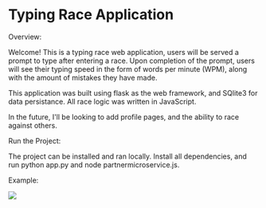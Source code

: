 # Typing Race Application

Overview:

Welcome! This is a typing race web application, users will be served a prompt to type after entering a race. Upon completion of the prompt, users will see their typing speed in the form of words per minute (WPM), along with the amount of mistakes they have made.

This application was built using flask as the web framework, and SQlite3 for data persistance. All race logic was written in JavaScript.

In the future, I'll be looking to add profile pages, and the ability to race against others.

Run the Project:

The project can be installed and ran locally. Install all dependencies, and run python app.py and node partnermicroservice.js.

Example: 

![](https://media.giphy.com/media/v1.Y2lkPTc5MGI3NjExMDIwYjZkM2NjYjFmZTg5OTdiZTMwMjA3OGRjMTU0YWUzMmFiNmUxOSZlcD12MV9pbnRlcm5hbF9naWZzX2dpZklkJmN0PWc/t6JHkjgGfcCt8AGadn/giphy.gif)
